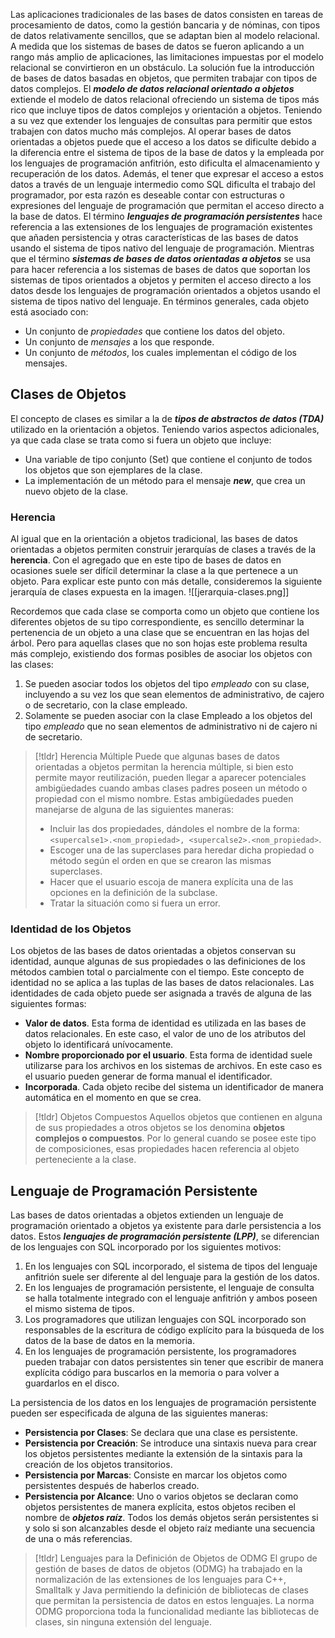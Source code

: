 Las aplicaciones tradicionales de las bases de datos consisten en tareas de procesamiento de datos, como la gestión bancaria y de nóminas, con tipos de datos relativamente sencillos, que se adaptan bien al modelo relacional. A medida que los sistemas de bases de datos se fueron aplicando a un rango más amplio de aplicaciones, las limitaciones impuestas por el modelo relacional se convirtieron en un obstáculo. La solución fue la introducción de bases de datos basadas en objetos, que permiten trabajar con tipos de datos complejos.
El ***modelo de datos relacional orientado a objetos*** extiende el modelo de datos relacional ofreciendo un sistema de tipos más rico que incluye tipos de datos complejos y orientación a objetos. Teniendo a su vez que extender los lenguajes de consultas para permitir que estos trabajen con datos mucho más complejos.
Al operar bases de datos orientadas a objetos puede que el acceso a los datos se dificulte debido a la diferencia entre el sistema de tipos de la base de datos y la empleada por los lenguajes de programación anfitrión, esto dificulta el almacenamiento y recuperación de los datos. Además, el tener que expresar el acceso a estos datos a través de un lenguaje intermedio como SQL dificulta el trabajo del programador, por esta razón es deseable contar con estructuras o expresiones del lenguaje de programación que permitan el acceso directo a la base de datos.
El término ***lenguajes de programación persistentes*** hace referencia a las extensiones de los lenguajes de programación existentes que añaden persistencia y otras características de las bases de datos usando el sistema de tipos nativo del lenguaje de programación. Mientras que el término ***sistemas de bases de datos orientadas a objetos*** se usa para hacer referencia a los sistemas de bases de datos que soportan los sistemas de tipos orientados a objetos y permiten el acceso directo a los datos desde los lenguajes de programación orientados a objetos usando el sistema de tipos nativo del lenguaje.
En términos generales, cada objeto está asociado con:
- Un conjunto de *propiedades* que contiene los datos del objeto.
- Un conjunto de *mensajes* a los que responde.
- Un conjunto de *métodos*, los cuales implementan el código de los mensajes.
## Clases de Objetos
El concepto de clases es similar a la de ***tipos de abstractos de datos (TDA)*** utilizado en la orientación a objetos. Teniendo varios aspectos adicionales, ya que cada clase se trata como si fuera un objeto que incluye:
- Una variable de tipo conjunto (Set) que contiene el conjunto de todos los objetos que son ejemplares de la clase.
- La implementación de un método para el mensaje ***new***, que crea un nuevo objeto de la clase.
### Herencia
Al igual que en la orientación a objetos tradicional, las bases de datos orientadas a objetos permiten construir jerarquías de clases a través de la **herencia**. Con el agregado que en este tipo de bases de datos en ocasiones suele ser difícil determinar la clase a la que pertenece a un objeto. Para explicar este punto con más detalle, consideremos la siguiente jerarquía de clases expuesta en la imagen.
![[jerarquia-clases.png]]

Recordemos que cada clase se comporta como un objeto que contiene los diferentes objetos de su tipo correspondiente, es sencillo determinar la pertenencia de un objeto a una clase que se encuentran en las hojas del árbol. Pero para aquellas clases que no son hojas este problema resulta más complejo, existiendo dos formas posibles de asociar los objetos con las clases:
1. Se pueden asociar todos los objetos del tipo *empleado* con su clase, incluyendo a su vez los que sean elementos de administrativo, de cajero o de secretario, con la clase empleado.
2. Solamente se pueden asociar con la clase Empleado a los objetos del tipo *empleado* que no sean elementos de administrativo ni de cajero ni de secretario.

>[!tldr] Herencia Múltiple
>Puede que algunas bases de datos orientadas a objetos permitan la herencia múltiple, si bien esto permite mayor reutilización, pueden llegar a aparecer potenciales ambigüedades cuando ambas clases padres poseen un método o propiedad con el mismo nombre. Estas ambigüedades pueden manejarse de alguna de las siguientes maneras:
>- Incluir las dos propiedades, dándoles el nombre de la forma: `<supercalse1>.<nom_propiedad>, <supercalse2>.<nom_propiedad>`.
> - Escoger una de las superclases para heredar dicha propiedad o método según el orden en que se crearon las mismas superclases.
> - Hacer que el usuario escoja de manera explícita una de las opciones en la definición de la subclase.
> - Tratar la situación como si fuera un error.
### Identidad de los Objetos
Los objetos de las bases de datos orientadas a objetos conservan su identidad, aunque algunas de sus propiedades o las definiciones de los métodos cambien total o parcialmente con el tiempo. Este concepto de identidad no se aplica a las tuplas de las bases de datos relacionales. Las identidades de cada objeto puede ser asignada a través de alguna de las siguientes formas:
- **Valor de datos**. Esta forma de identidad es utilizada en las bases de datos relacionales. En este caso, el valor de uno de los atributos del objeto lo identificará unívocamente.
- **Nombre proporcionado por el usuario**. Esta forma de identidad suele utilizarse para los archivos en los sistemas de archivos. En este caso es el usuario pueden generar de forma manual el identificador.
- **Incorporada**. Cada objeto recibe del sistema un identificador de manera automática en el momento en que se crea.

>[!tldr] Objetos Compuestos
>Aquellos objetos que contienen en alguna de sus propiedades a otros objetos se los denomina **objetos complejos o compuestos**. Por lo general cuando se posee este tipo de composiciones, esas propiedades hacen referencia al objeto perteneciente a la clase.
## Lenguaje de Programación Persistente
Las bases de datos orientadas a objetos extienden un lenguaje de programación orientado a objetos ya existente para darle persistencia a los datos. Estos ***lenguajes de programación persistente (LPP)***, se diferencian de los lenguajes con SQL incorporado por los siguientes motivos:
1. En los lenguajes con SQL incorporado, el sistema de tipos del lenguaje anfitrión suele ser diferente al del lenguaje para la gestión de los datos.
2. En los lenguajes de programación persistente, el lenguaje de consulta se halla totalmente integrado con el lenguaje anfitrión y ambos poseen el mismo sistema de tipos.
3. Los programadores que utilizan lenguajes con SQL incorporado son responsables de la escritura de código explícito para la búsqueda de los datos de la base de datos en la memoria.
4. En los lenguajes de programación persistente, los programadores pueden trabajar con datos persistentes sin tener que escribir de manera explícita código para buscarlos en la memoria o para volver a guardarlos en el disco.

La persistencia de los datos en los lenguajes de programación persistente pueden ser especificada de alguna de las siguientes maneras:
- **Persistencia por Clases**: Se declara que una clase es persistente.
- **Persistencia por Creación**: Se introduce una sintaxis nueva para crear los objetos persistentes mediante la extensión de la sintaxis para la creación de los objetos transitorios.
- **Persistencia por Marcas**: Consiste en marcar los objetos como persistentes después de haberlos creado.
- **Persistencia por Alcance**: Uno o varios objetos se declaran como objetos persistentes de manera explícita, estos objetos reciben el nombre de ***objetos raíz***. Todos los demás objetos serán persistentes si y solo si son alcanzables desde el objeto raíz mediante una secuencia de una o más referencias.

>[!tldr] Lenguajes para la Definición de Objetos de ODMG
>El grupo de gestión de bases de datos de objetos (ODMG) ha trabajado en la normalización de las extensiones de los lenguajes para C++, Smalltalk y Java permitiendo la definición de bibliotecas de clases que permitan la persistencia de datos en estos lenguajes. La norma ODMG proporciona toda la funcionalidad mediante las bibliotecas de clases, sin ninguna extensión del lenguaje.
